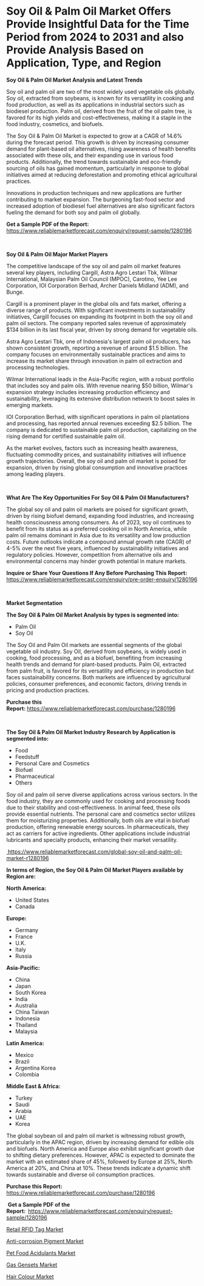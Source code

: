 <p><h1>Soy Oil & Palm Oil Market Offers Provide Insightful Data for the Time Period from 2024 to 2031 and also Provide Analysis Based on Application, Type, and Region</h1></p><p><strong>Soy Oil & Palm Oil Market Analysis and Latest Trends</strong></p>
<p><p>Soy oil and palm oil are two of the most widely used vegetable oils globally. Soy oil, extracted from soybeans, is known for its versatility in cooking and food production, as well as its applications in industrial sectors such as biodiesel production. Palm oil, derived from the fruit of the oil palm tree, is favored for its high yields and cost-effectiveness, making it a staple in the food industry, cosmetics, and biofuels.</p><p>The Soy Oil & Palm Oil Market is expected to grow at a CAGR of 14.6% during the forecast period. This growth is driven by increasing consumer demand for plant-based oil alternatives, rising awareness of health benefits associated with these oils, and their expanding use in various food products. Additionally, the trend towards sustainable and eco-friendly sourcing of oils has gained momentum, particularly in response to global initiatives aimed at reducing deforestation and promoting ethical agricultural practices.</p><p>Innovations in production techniques and new applications are further contributing to market expansion. The burgeoning fast-food sector and increased adoption of biodiesel fuel alternatives are also significant factors fueling the demand for both soy and palm oil globally.</p></p>
<p><strong>Get a Sample PDF of the Report:&nbsp;</strong> <a href="https://www.reliablemarketforecast.com/enquiry/request-sample/1280196?utm_campaign=1123&utm_medium=2&utm_source=Github&utm_content=ia&utm_term=29092024&utm_id=soy-oil-palm-oil">https://www.reliablemarketforecast.com/enquiry/request-sample/1280196</a></p>
<p>&nbsp;</p>
<p><strong>Soy Oil & Palm Oil Major Market Players</strong></p>
<p><p>The competitive landscape of the soy oil and palm oil market features several key players, including Cargill, Astra Agro Lestari Tbk, Wilmar International, Malaysian Palm Oil Council (MPOC), Carotino, Yee Lee Corporation, IOI Corporation Berhad, Archer Daniels Midland (ADM), and Bunge.</p><p>Cargill is a prominent player in the global oils and fats market, offering a diverse range of products. With significant investments in sustainability initiatives, Cargill focuses on expanding its footprint in both the soy oil and palm oil sectors. The company reported sales revenue of approximately $134 billion in its last fiscal year, driven by strong demand for vegetable oils.</p><p>Astra Agro Lestari Tbk, one of Indonesia's largest palm oil producers, has shown consistent growth, reporting a revenue of around $1.5 billion. The company focuses on environmentally sustainable practices and aims to increase its market share through innovation in palm oil extraction and processing technologies.</p><p>Wilmar International leads in the Asia-Pacific region, with a robust portfolio that includes soy and palm oils. With revenue nearing $50 billion, Wilmar's expansion strategy includes increasing production efficiency and sustainability, leveraging its extensive distribution network to boost sales in emerging markets.</p><p>IOI Corporation Berhad, with significant operations in palm oil plantations and processing, has reported annual revenues exceeding $2.5 billion. The company is dedicated to sustainable palm oil production, capitalizing on the rising demand for certified sustainable palm oil.</p><p>As the market evolves, factors such as increasing health awareness, fluctuating commodity prices, and sustainability initiatives will influence growth trajectories. Overall, the soy oil and palm oil market is poised for expansion, driven by rising global consumption and innovative practices among leading players.</p></p>
<p>&nbsp;</p>
<p><strong>What Are The Key Opportunities For Soy Oil & Palm Oil Manufacturers?</strong></p>
<p><p>The global soy oil and palm oil markets are poised for significant growth, driven by rising biofuel demand, expanding food industries, and increasing health consciousness among consumers. As of 2023, soy oil continues to benefit from its status as a preferred cooking oil in North America, while palm oil remains dominant in Asia due to its versatility and low production costs. Future outlooks indicate a compound annual growth rate (CAGR) of 4-5% over the next five years, influenced by sustainability initiatives and regulatory policies. However, competition from alternative oils and environmental concerns may hinder growth potential in mature markets.</p></p>
<p><strong>Inquire or Share Your Questions If Any Before Purchasing This Report:</strong> <a href="https://www.reliablemarketforecast.com/enquiry/pre-order-enquiry/1280196?utm_campaign=1123&utm_medium=2&utm_source=Github&utm_content=ia&utm_term=29092024&utm_id=soy-oil-palm-oil">https://www.reliablemarketforecast.com/enquiry/pre-order-enquiry/1280196</a></p>
<p>&nbsp;</p>
<p><strong>Market Segmentation</strong></p>
<p><strong>The Soy Oil & Palm Oil Market Analysis by types is segmented into:</strong></p>
<p><ul><li>Palm Oil</li><li>Soy Oil</li></ul></p>
<p><p>The Soy Oil and Palm Oil markets are essential segments of the global vegetable oil industry. Soy Oil, derived from soybeans, is widely used in cooking, food processing, and as a biofuel, benefiting from increasing health trends and demand for plant-based products. Palm Oil, extracted from palm fruit, is favored for its versatility and efficiency in production but faces sustainability concerns. Both markets are influenced by agricultural policies, consumer preferences, and economic factors, driving trends in pricing and production practices.</p></p>
<p><strong>Purchase this Report:&nbsp;</strong><a href="https://www.reliablemarketforecast.com/purchase/1280196?utm_campaign=1123&utm_medium=2&utm_source=Github&utm_content=ia&utm_term=29092024&utm_id=soy-oil-palm-oil">https://www.reliablemarketforecast.com/purchase/1280196</a></p>
<p>&nbsp;</p>
<p><strong>The Soy Oil & Palm Oil Market Industry Research by Application is segmented into:</strong></p>
<p><ul><li>Food</li><li>Feedstuff</li><li>Personal Care and Cosmetics</li><li>Biofuel</li><li>Pharmaceutical</li><li>Others</li></ul></p>
<p><p>Soy oil and palm oil serve diverse applications across various sectors. In the food industry, they are commonly used for cooking and processing foods due to their stability and cost-effectiveness. In animal feed, these oils provide essential nutrients. The personal care and cosmetics sector utilizes them for moisturizing properties. Additionally, both oils are vital in biofuel production, offering renewable energy sources. In pharmaceuticals, they act as carriers for active ingredients. Other applications include industrial lubricants and specialty products, enhancing their market versatility.</p></p>
<p><a href="https://www.reliablemarketforecast.com/global-soy-oil-and-palm-oil-market-r1280196?utm_campaign=1123&utm_medium=2&utm_source=Github&utm_content=ia&utm_term=29092024&utm_id=soy-oil-palm-oil">&nbsp;https://www.reliablemarketforecast.com/global-soy-oil-and-palm-oil-market-r1280196</a></p>
<p><strong>In terms of Region, the Soy Oil & Palm Oil Market Players available by Region are:</strong></p>
<p>
    <p> <strong> North America: </strong>
        <ul>
            <li>United States</li>
            <li>Canada</li>
        </ul>
        </p> 
    <p> <strong> Europe: </strong>
        <ul>
            <li>Germany</li>
            <li>France</li>
            <li>U.K.</li>
            <li>Italy</li>
            <li>Russia</li>
        </ul>
        </p> 
    <p> <strong> Asia-Pacific: </strong>
        <ul>
            <li>China</li>
            <li>Japan</li>
            <li>South Korea</li>
            <li>India</li>
            <li>Australia</li>
            <li>China Taiwan</li>
            <li>Indonesia</li>
            <li>Thailand</li>
            <li>Malaysia</li>
        </ul>
        </p> 
    <p> <strong> Latin America: </strong>
        <ul>
            <li>Mexico</li>
            <li>Brazil</li>
            <li>Argentina Korea</li>
            <li>Colombia</li>
        </ul>
        </p> 
    <p> <strong> Middle East & Africa: </strong>
        <ul>
            <li>Turkey</li>
            <li>Saudi</li>
            <li>Arabia</li>
            <li>UAE</li>
            <li>Korea</li>
        </ul>
    </p>
    </p>
<p><p>The global soybean oil and palm oil market is witnessing robust growth, particularly in the APAC region, driven by increasing demand for edible oils and biofuels. North America and Europe also exhibit significant growth due to shifting dietary preferences. However, APAC is expected to dominate the market with an estimated share of 45%, followed by Europe at 25%, North America at 20%, and China at 10%. These trends indicate a dynamic shift towards sustainable and diverse oil consumption practices.</p></p>
<p><strong>Purchase this Report: </strong><a href="https://www.reliablemarketforecast.com/purchase/1280196?utm_campaign=1123&utm_medium=2&utm_source=Github&utm_content=ia&utm_term=29092024&utm_id=soy-oil-palm-oil">https://www.reliablemarketforecast.com/purchase/1280196</a></p>
<p>&nbsp;<strong>Get a Sample PDF of the Report:&nbsp;&nbsp;</strong><a href="https://www.reliablemarketforecast.com/enquiry/request-sample/1280196?utm_campaign=1123&utm_medium=2&utm_source=Github&utm_content=ia&utm_term=29092024&utm_id=soy-oil-palm-oil">https://www.reliablemarketforecast.com/enquiry/request-sample/1280196</a></p>
<p><strong></strong></p>
<p><p><a href="https://issuu.com/reportprime-2/docs/retail-rfid-tag-market-size-2030.pp_bfae90bddb6405?utm_campaign=1123&utm_medium=2&utm_source=Github&utm_content=ia&utm_term=29092024&utm_id=soy-oil-palm-oil">Retail RFID Tag Market</a></p><p><a href="https://github.com/thoragea8m/Market-Research-Report-List-1/blob/main/anti-corrosion-pigment-market.md?utm_campaign=1123&utm_medium=2&utm_source=Github&utm_content=ia&utm_term=29092024&utm_id=soy-oil-palm-oil">Anti-corrosion Pigment Market</a></p><p><a href="https://github.com/MegiDuro586/Market-Research-Report-List-1/blob/main/pet-food-acidulants-market.md?utm_campaign=1123&utm_medium=2&utm_source=Github&utm_content=ia&utm_term=29092024&utm_id=soy-oil-palm-oil">Pet Food Acidulants Market</a></p><p><a href="https://www.linkedin.com/pulse/gas-gensets-market-size-share-analysis-growth-trends-forecast-ifhve?utm_campaign=1123&utm_medium=2&utm_source=Github&utm_content=ia&utm_term=29092024&utm_id=soy-oil-palm-oil">Gas Gensets Market</a></p><p><a href="https://www.linkedin.com/pulse/hair-colour-market-size-share-competitive-landscape-trend-dz0fc?utm_campaign=1123&utm_medium=2&utm_source=Github&utm_content=ia&utm_term=29092024&utm_id=soy-oil-palm-oil">Hair Colour Market</a></p></p>
